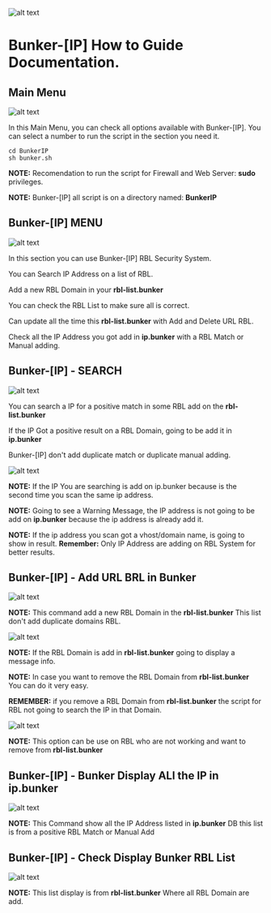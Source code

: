 ![alt text](https://dnsbl.evilnet.org/assets/img/bunker-ip-small-logo.png)

# Bunker-[IP] How to Guide Documentation.

## Main Menu

![alt text](https://raw.githubusercontent.com/Bunker-IP/BunkerIP-Help/main/bunker-img/MainMenu.jpg)

In this Main Menu, you can check all options available with Bunker-[IP]. 
You can select a number to run the script in the section you need it.

```
cd BunkerIP
sh bunker.sh
```

**NOTE:** Recomendation to run the script for Firewall and Web Server: **sudo** privileges.

**NOTE:** Bunker-[IP] all script is on a directory named: **BunkerIP**


## Bunker-[IP] MENU

![alt text](https://raw.githubusercontent.com/Bunker-IP/BunkerIP-Help/main/bunker-img/BunkerIP-Menu.JPG)

In this section you can use Bunker-[IP] RBL Security System.

You can Search IP Address on a list of RBL.

Add a new RBL Domain in your **rbl-list.bunker**

You can check the RBL List to make sure all is correct.

Can update all the time this **rbl-list.bunker** with Add and Delete URL RBL.

Check all the IP Address you got add in **ip.bunker** with a RBL Match or Manual adding.


## Bunker-[IP] - SEARCH

![alt text](https://raw.githubusercontent.com/Bunker-IP/BunkerIP-Help/main/bunker-img/BunkerIP-search.JPG)

You can search a IP for a positive match in some RBL add on the **rbl-list.bunker**

If the IP Got a positive result on a RBL Domain, going to be add it in **ip.bunker**

Bunker-[IP] don't add duplicate match or duplicate manual adding.

![alt text](https://raw.githubusercontent.com/Bunker-IP/BunkerIP-Help/main/bunker-img/BunkerIP-Search-NO-Duplicate.JPG)

**NOTE:** If the IP You are searching is add on ip.bunker because is the second time you scan the same ip address.

**NOTE:** Going to see a Warning Message, the IP address is not going to be add on **ip.bunker** because the ip address is already add it.

**NOTE:** If the ip address you scan got a vhost/domain name, is going to show in result. **Remember:** Only IP Address are adding on RBL System for better results.


## Bunker-[IP] - Add URL BRL in Bunker

![alt text](https://raw.githubusercontent.com/Bunker-IP/BunkerIP-Help/main/bunker-img/BunkerIP-Add-RBL-Domain.JPG)

**NOTE:** This command add a new RBL Domain in the **rbl-list.bunker** This list don't add duplicate domains RBL.


![alt text](https://raw.githubusercontent.com/Bunker-IP/BunkerIP-Help/main/bunker-img/BunkerIP-Add-RBL-Domain-NO-Duplicate.JPG)

**NOTE:** If the RBL Domain is add in **rbl-list.bunker** going to display a message info.

**NOTE:** In case you want to remove the RBL Domain from **rbl-list.bunker** You can do it very easy.

**REMEMBER:** if you remove a RBL Domain from **rbl-list.bunker** the script for RBL not going to search the IP in that Domain.

![alt text](https://raw.githubusercontent.com/Bunker-IP/BunkerIP-Help/main/bunker-img/BunkerIP-Delete-RBL-Domain.JPG)

**NOTE:** This option can be use on RBL who are not working and want to remove from **rbl-list.bunker**

## Bunker-[IP] - Bunker Display ALl the IP in **ip.bunker**

![alt text](https://raw.githubusercontent.com/Bunker-IP/BunkerIP-Help/main/bunker-img/BunkerIP-IP-Bunker-LIST.JPG)

**NOTE:** This Command show all the IP Address listed in **ip.bunker** DB this list is from a positive RBL Match or Manual Add

## Bunker-[IP] - Check Display Bunker RBL List

![alt text](https://raw.githubusercontent.com/Bunker-IP/BunkerIP-Help/main/bunker-img/BunkerIP-Check-RBL-List.JPG)

**NOTE:** This list display is from **rbl-list.bunker** Where all RBL Domain are add.




